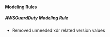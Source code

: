 
#### Modeling Rules
##### AWSGuardDuty Modeling Rule
- Removed unneeded xdr related version values
